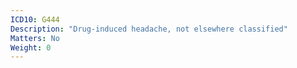 ```yaml
---
ICD10: G444
Description: "Drug-induced headache, not elsewhere classified"
Matters: No
Weight: 0
---
```



